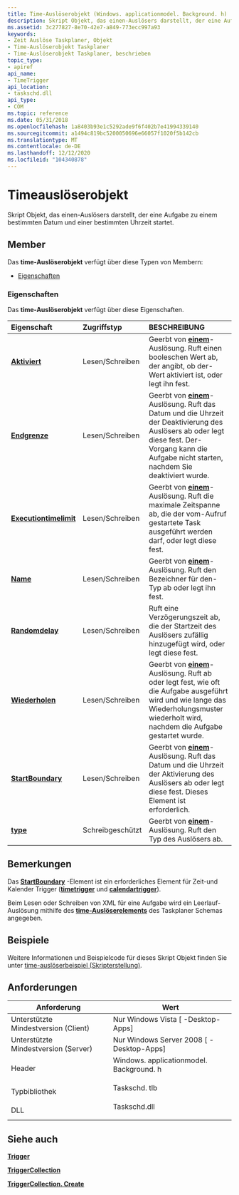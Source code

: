```yaml
---
title: Time-Auslöserobjekt (Windows. applicationmodel. Background. h)
description: Skript Objekt, das einen-Auslösers darstellt, der eine Aufgabe zu einem bestimmten Datum und einer bestimmten Uhrzeit startet.
ms.assetid: 3c277827-8e70-42e7-a849-773ecc997a93
keywords:
- Zeit Auslöse Taskplaner, Objekt
- Time-Auslöserobjekt Taskplaner
- Time-Auslöserobjekt Taskplaner, beschrieben
topic_type:
- apiref
api_name:
- TimeTrigger
api_location:
- taskschd.dll
api_type:
- COM
ms.topic: reference
ms.date: 05/31/2018
ms.openlocfilehash: 1a8403b93e1c5292ade9f6f402b7e41994339140
ms.sourcegitcommit: a1494c819bc5200050696e66057f1020f5b142cb
ms.translationtype: MT
ms.contentlocale: de-DE
ms.lasthandoff: 12/12/2020
ms.locfileid: "104340878"
---
```

# <a name="timetrigger-object"></a>Timeauslöserobjekt

Skript Objekt, das einen-Auslösers darstellt, der eine Aufgabe zu einem bestimmten Datum und einer bestimmten Uhrzeit startet.

## <a name="members"></a>Member

Das **time-Auslöserobjekt** verfügt über diese Typen von Membern:

-   [Eigenschaften](#properties)

### <a name="properties"></a>Eigenschaften

Das **time-Auslöserobjekt** verfügt über diese Eigenschaften.



| Eigenschaft                                                            | Zugriffstyp           | BESCHREIBUNG                                                                                                                                                                      |
|:--------------------------------------------------------------------|:----------------------|:---------------------------------------------------------------------------------------------------------------------------------------------------------------------------------|
| [**Aktiviert**](trigger-enabled.md)<br/>                       | Lesen/Schreiben<br/> | Geerbt von [**einem**](trigger.md)-Auslösung. Ruft einen booleschen Wert ab, der angibt, ob der-Wert aktiviert ist, oder legt ihn fest.<br/>                                                |
| [**Endgrenze**](trigger-endboundary.md)<br/>               | Lesen/Schreiben<br/> | Geerbt von [**einem**](trigger.md)-Auslösung. Ruft das Datum und die Uhrzeit der Deaktivierung des Auslösers ab oder legt diese fest. Der-Vorgang kann die Aufgabe nicht starten, nachdem Sie deaktiviert wurde.<br/> |
| [**Executiontimelimit**](trigger-executiontimelimit.md)<br/> | Lesen/Schreiben<br/> | Geerbt von [**einem**](trigger.md)-Auslösung. Ruft die maximale Zeitspanne ab, die der vom-Aufruf gestartete Task ausgeführt werden darf, oder legt diese fest.<br/>                           |
| [**Name**](/windows/desktop/api/taskschd/nf-taskschd-itrigger-get_id)<br/>                                | Lesen/Schreiben<br/> | Geerbt von [**einem**](trigger.md)-Auslösung. Ruft den Bezeichner für den-Typ ab oder legt ihn fest.<br/>                                                                               |
| [**Randomdelay**](dailytrigger-randomdelay.md)<br/>          | Lesen/Schreiben<br/> | Ruft eine Verzögerungszeit ab, die der Startzeit des Auslösers zufällig hinzugefügt wird, oder legt diese fest.<br/>                                                                                    |
| [**Wiederholen**](trigger-repetition.md)<br/>                 | Lesen/Schreiben<br/> | Geerbt von [**einem**](trigger.md)-Auslösung. Ruft ab oder legt fest, wie oft die Aufgabe ausgeführt wird und wie lange das Wiederholungsmuster wiederholt wird, nachdem die Aufgabe gestartet wurde.<br/>          |
| [**StartBoundary**](trigger-startboundary.md)<br/>           | Lesen/Schreiben<br/> | Geerbt von [**einem**](trigger.md)-Auslösung. Ruft das Datum und die Uhrzeit der Aktivierung des Auslösers ab oder legt diese fest. Dieses Element ist erforderlich.<br/>                                    |
| [**type**](/windows/desktop/api/taskschd/nf-taskschd-itrigger-get_type)<br/>                            | Schreibgeschützt<br/>  | Geerbt von [**einem**](trigger.md)-Auslösung. Ruft den Typ des Auslösers ab.<br/>                                                                                              |



 

## <a name="remarks"></a>Bemerkungen

Das [**StartBoundary**](taskschedulerschema-startboundary-triggerbasetype-element.md) -Element ist ein erforderliches Element für Zeit-und Kalender Trigger ([**timetrigger**](taskschedulerschema-timetrigger-triggergroup-element.md) und [**calendartrigger**](taskschedulerschema-calendartrigger-triggergroup-element.md)).

Beim Lesen oder Schreiben von XML für eine Aufgabe wird ein Leerlauf-Auslösung mithilfe des [**time-Auslöserelements**](taskschedulerschema-timetrigger-triggergroup-element.md) des Taskplaner Schemas angegeben.

## <a name="examples"></a>Beispiele

Weitere Informationen und Beispielcode für dieses Skript Objekt finden Sie unter [time-auslöserbeispiel (Skripterstellung)](time-trigger-example--scripting-.md).

## <a name="requirements"></a>Anforderungen



| Anforderung | Wert |
|-------------------------------------|------------------------------------------------------------------------------------------------------------------|
| Unterstützte Mindestversion (Client)<br/> | Nur Windows Vista \[ -Desktop-Apps\]<br/>                                                                   |
| Unterstützte Mindestversion (Server)<br/> | Nur Windows Server 2008 \[ -Desktop-Apps\]<br/>                                                             |
| Header<br/>                   | <dl> <dt>Windows. applicationmodel. Background. h</dt> </dl> |
| Typbibliothek<br/>             | <dl> <dt>Taskschd. tlb</dt> </dl>                          |
| DLL<br/>                      | <dl> <dt>Taskschd.dll</dt> </dl>                          |



## <a name="see-also"></a>Siehe auch

<dl> <dt>

[**Trigger**](trigger.md)
</dt> <dt>

[**TriggerCollection**](triggercollection.md)
</dt> <dt>

[**TriggerCollection. Create**](triggercollection-create.md)
</dt> </dl>

 

 





